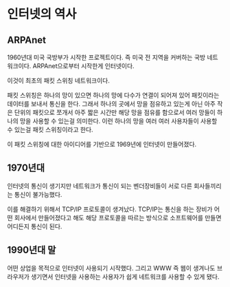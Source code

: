# 인터넷의 역사

## ARPAnet

1960년대 미국 국방부가 시작한 프로젝트이다. 즉 미국 전 지역을 커버하는 국방 네트워크이다.
ARPAnet으로부터 시작한게 인터넷이다.

이것이 최초의 패킷 스위칭 네트워크이다.

패킷 스위칭은 하나의 망이 있으면 하나의 망에 다수가 연결이 되어져 있어 패킷이라는 데이터를 보내서 통신을 한다.
그래서 하나의 곳에서 망을 점유하고 있는게 아닌 아주 작은 단위의 패킷으로 쪼개서 아주 짧은 시간만 해당 망을 점유를 함으로서 여러 망들이 하나의 망을 사용할 수 있는걸 의미한다.
이런 하나의 망을 여러 여러 사용자들이 사용할 수 있는걸 패킷 스위칭이라고 한다.

이 패킷 스위칭에 대한 아이디어를 기반으로 1969년에 인터넷이 만들어졌다.

## 1970년대

인터넷의 통신이 생기지만 네트워크가 통신이 되는 벤더장비들이 서로 다른 회사들끼리는 통신이 불가능했다.

이를 해결하기 위해서 TCP/IP 프로토콜이 생겨났다.
TCP/IP는 통신을 하는 장비가 어떤 회사에서 만들어졌다고 해도 해당 프로토콜을 따르는 방식으로 소프트웨어를 만들면 어디든지 통신이 된다.

## 1990년대 말

어떤 상업을 목적으로 인터넷이 사용되기 시작했다.
그리고 WWW 즉 웹이 생겨나도 브라우저가 생기면서 인터넷을 사용하는 사용자가 쉽게 네트워크를 사용할 수 있게 됐다.
